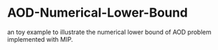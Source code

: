 # AOD-Numerical-Lower-Bound
an toy example to illustrate the numerical lower bound of AOD problem implemented with MIP.
